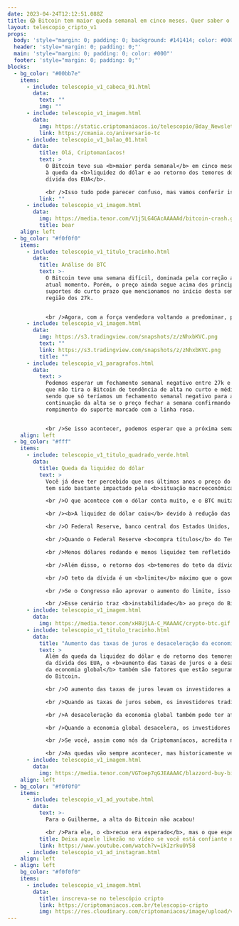 ```yaml
---
date: 2023-04-24T12:12:51.088Z
title: 😱 Bitcoin tem maior queda semanal em cinco meses. Quer saber o motivo? 🤔
layout: telescopio_cripto_v1
props:
  body: 'style="margin: 0; padding: 0; background: #141414; color: #000"'
  header: 'style="margin: 0; padding: 0;"'
  main: 'style="margin: 0; padding: 0; color: #000"'
  footer: 'style="margin: 0; padding: 0;"'
blocks:
  - bg_color: "#00bb7e"
    items:
      - include: telescopio_v1_cabeca_01.html
        data:
          text: ""
          img: ""
      - include: telescopio_v1_imagem.html
        data:
          img: https://static.criptomaniacos.io/telescopio/Bday_Newsletter.png
          link: https://cmania.co/aniversario-tc
      - include: telescopio_v1_balao_01.html
        data:
          title: Olá, Criptomaníacos!
          text: >
            O Bitcoin teve sua <b>maior perda semanal</b> em cinco meses devido
            à queda da <b>liquidez do dólar e ao retorno dos temores do teto da
            dívida dos EUA</b>. 

            <br />Isso tudo pode parecer confuso, mas vamos conferir isso de forma bem fácil em nosso Telescópio Cripto de hoje!
          link: ""
      - include: telescopio_v1_imagem.html
        data:
          img: https://media.tenor.com/V1j5LG4GAcAAAAAd/bitcoin-crash.gif
          title: bear
    align: left
  - bg_color: "#f0f0f0"
    items:
      - include: telescopio_v1_titulo_tracinho.html
        data:
          title: Análise do BTC
          text: >-
            O Bitcoin teve uma semana difícil, dominada pela correção até o
            atual momento. Porém, o preço ainda segue acima dos principais
            suportes do curto prazo que mencionamos no início desta semana, a
            região dos 27k.


            <br />Agora, com a força vendedora voltando a predominar, podemos esperar por uma tentativa de rompimento do suporte do curto prazo enquanto o preço não conseguir voltar acima da resistência dos 29k, que antes servia como suporte para o preço.
      - include: telescopio_v1_imagem.html
        data:
          img: https://s3.tradingview.com/snapshots/z/zNhxbKVC.png
          text: ""
          link: https://s3.tradingview.com/snapshots/z/zNhxbKVC.png
          title: ""
      - include: telescopio_v1_paragrafos.html
        data:
          text: >
            Podemos esperar um fechamento semanal negativo entre 27k e 28k, mas
            que não tira o Bitcoin de tendência de alta no curto e médio prazo,
            sendo que só teríamos um fechamento semanal negativo para a
            continuação da alta se o preço fechar a semana confirmando o
            rompimento do suporte marcado com a linha rosa.


            <br />Se isso acontecer, podemos esperar que a próxima semana seja de correção, sendo que nesse cenário, os 25k poderiam ser o alvo da queda.
    align: left
  - bg_color: "#fff"
    items:
      - include: telescopio_v1_titulo_quadrado_verde.html
        data:
          title: Queda da liquidez do dólar
          text: >
            Você já deve ter percebido que nos últimos anos o preço do Bitcoin
            tem sido bastante impactado pela <b>situação macroeconômica</b>. 

            <br />O que acontece com o dólar conta muito, e o BTC muitas vezes se comporta como um <b>ativo de risco</b>. Assim, a liquidez do dólar tem afetado a cotação do ativo digital.

            <br /><b>A liquidez do dólar caiu</b> devido à redução das compras de títulos pelo <b>Federal Reserve</b>. 

            <br />O Federal Reserve, banco central dos Estados Unidos, é responsável por controlar a política monetária do país. Uma das formas que o Federal Reserve tem para controlar a política monetária é através da <b>compra e venda de títulos do Tesouro dos EUA</b>. 

            <br />Quando o Federal Reserve <b>compra títulos</b> do Tesouro dos EUA, ele <b>injeta dinheiro</b> na economia, aumentando a liquidez do dólar. Quando o Federal Reserve <b>vende títulos</b> do Tesouro dos EUA, ele <b>retira dinheiro</b> da economia, reduzindo a liquidez do dólar.

            <br />Menos dólares rodando e menos liquidez tem refletido na <b>queda</b> do preço do Bitcoin.

            <br />Além disso, o retorno dos <b>temores do teto da dívida dos EUA</b> também contribuiu para a queda do Bitcoin. 

            <br />O teto da dívida é um <b>limite</b> máximo que o governo dos Estados Unidos pode pedir emprestado. Quando o governo atinge esse limite, ele precisa pedir permissão ao Congresso para aumentar o limite. 

            <br />Se o Congresso não aprovar o aumento do limite, isso <b>pode levar a uma crise financeira</b> nos Estados Unidos e no mundo todo. 

            <br />Esse cenário traz <b>instabilidade</b> ao preço do Bitcoin no curto prazo. Já no longo, o sistema financeiro conturbado só <b>reforça o ativo como um dinheiro mais inteligente</b> do que as moedas fiduciárias, né?
      - include: telescopio_v1_imagem.html
        data:
          img: https://media.tenor.com/xH8UjLA-C_MAAAAC/crypto-btc.gif
      - include: telescopio_v1_titulo_tracinho.html
        data:
          title: "Aumento das taxas de juros e desaceleração da economia "
          text: >
            Além da queda da liquidez do dólar e do retorno dos temores do teto
            da dívida dos EUA, o <b>aumento das taxas de juros e a desaceleração
            da economia global</b> também são fatores que estão segurando o voo
            do Bitcoin.

            <br />O aumento das taxas de juros levam os investidores a buscar retornos mais seguros em outros lugares, como títulos do Tesouro dos EUA.

            <br />Quando as taxas de juros sobem, os investidores tradicionais podem preferir investir em títulos do Tesouro dos EUA em vez de Bitcoin porque, para eles,  <b>os títulos são considerados mais seguros</b>.

            <br />A desaceleração da economia global também pode ter afetado o preço do Bitcoin, já que muitos investidores veem o Bitcoin como um ativo arriscado. 

            <br />Quando a economia global desacelera, os investidores podem preferir investir em ativos mais seguros em vez de ativos arriscados, como consideram o Bitcoin.

            <br />Se você, assim como nós da Criptomaníacos, acredita no potencial do Bitcoin, considerar <b>acumular um pouquinho de Bitcoin de forma contínua e consistente</b> sempre será uma boa pedida!

            <br />As quedas vão sempre acontecer, mas historicamente vemos que <b>os retornos recompensam os pacientes</b>.
      - include: telescopio_v1_imagem.html
        data:
          img: https://media.tenor.com/VGToep7qGJEAAAAC/blazzord-buy-bitcoin.gif
    align: left
  - bg_color: "#f0f0f0"
    items:
      - include: telescopio_v1_ad_youtube.html
        data:
          text: >-
            Para o Guilherme, a alta do Bitcoin não acabou!

            <br />Para ele, o <b>recuo era esperado</b>, mas o que esperar para o futuro? 
          title: Deixa aquele likezão no vídeo se você está confiante no BTC!
          link: https://www.youtube.com/watch?v=ikIzrku0Y58
      - include: telescopio_v1_ad_instagram.html
    align: left
  - align: left
    bg_color: "#f0f0f0"
    items:
      - include: telescopio_v1_imagem.html
        data:
          title: inscreva-se no telescópio cripto
          link: https://criptomaniacos.com.br/telescopio-cripto
          img: https://res.cloudinary.com/criptomaniacos/image/upload/v1662133224/telescopio/inscreva-se-telescopio.png
---
```


